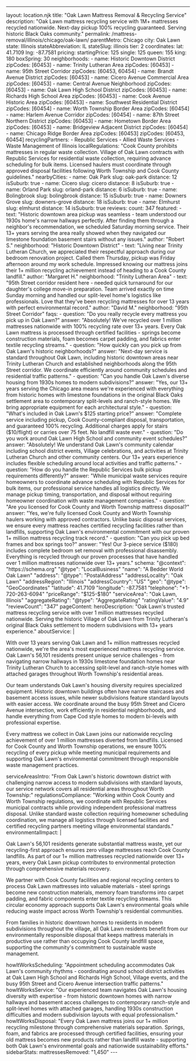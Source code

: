 ---
layout: location.njk
title: "Oak Lawn Mattress Removal & Recycling Service"
description: "Oak Lawn mattress recycling service with 1M+ mattresses recycled nationwide. Next-day pickup 100% recycling guaranteed. Serving historic Black Oaks community."
permalink: /mattress-removal/illinois/chicago/oak-lawn/ parentMetro: Chicago
city: Oak Lawn state: Illinois stateAbbreviation: IL stateSlug: illinois tier: 2 coordinates: lat: 41.7109 lng: -87.7581 pricing: startingPrice: 125 single: 125 queen: 155 king: 180 boxSpring: 30 neighborhoods: - name: Historic Downtown District zipCodes: [60453] - name: Trinity Lutheran Area zipCodes: [60453] - name: 95th Street Corridor zipCodes: [60453, 60454] - name: Brandt Avenue District zipCodes: [60453] - name: Cicero Avenue Commercial Area zipCodes: [60453] - name: Central Avenue Neighborhood zipCodes: [60453] - name: Oak Lawn High School District zipCodes: [60453] - name: Richards High School Area zipCodes: [60453] - name: Cook Avenue Historic Area zipCodes: [60453] - name: Southwest Residential District zipCodes: [60454] - name: Worth Township Border Area zipCodes: [60454] - name: Harlem Avenue Corridor zipCodes: [60454] - name: 87th Street Northern District zipCodes: [60453] - name: Hometown Border Area zipCodes: [60453] - name: Bridgeview Adjacent District zipCodes: [60454] - name: Chicago Ridge Border Area zipCodes: [60453] zipCodes: [60453, 60454] recyclingPartners: - Republic Services - Allied Waste Services - Waste Management of Illinois localRegulations: "Cook County prohibits mattresses in regular waste collection. Village of Oak Lawn contracts with Republic Services for residential waste collection, requiring advance scheduling for bulk items. Licensed haulers must coordinate through approved disposal facilities following Worth Township and Cook County guidelines." nearbyCities: - name: Oak Park slug: oak-park distance: 12 isSuburb: true - name: Cicero slug: cicero distance: 8 isSuburb: true - name: Orland Park slug: orland-park distance: 6 isSuburb: true - name: Bolingbrook slug: bolingbrook distance: 15 isSuburb: true - name: Downers Grove slug: downers-grove distance: 18 isSuburb: true - name: Elmhurst slug: elmhurst distance: 14 isSuburb: true reviews: count: 347 featured: - text: "Historic downtown area pickup was seamless - team understood our 1930s home's narrow hallways perfectly. After finding them through a neighbor's recommendation, we scheduled Saturday morning service. Their 13+ years serving the area really showed when they navigated our limestone foundation basement stairs without any issues." author: "Robert S." neighborhood: "Historic Downtown District" - text: "Living near Trinity Lutheran Church, we appreciated their respectful approach during our bedroom renovation project. Called them Thursday, pickup was Friday afternoon around my work schedule. Impressed knowing our mattress joins their 1+ million recycling achievement instead of heading to a Cook County landfill." author: "Margaret H." neighborhood: "Trinity Lutheran Area" - text: "95th Street corridor resident here - needed quick turnaround for our daughter's college move-in preparation. Team arrived exactly on time Sunday morning and handled our split-level home's logistics like professionals. Love that they've been recycling mattresses for over 13 years with perfect environmental record." author: "David M." neighborhood: "95th Street Corridor" faqs: - question: "Do you really recycle every mattress you pick up in Oak Lawn?" answer: "Absolutely! We've recycled over 1 million mattresses nationwide with 100% recycling rate over 13+ years. Every Oak Lawn mattress is processed through certified facilities - springs become construction materials, foam becomes carpet padding, and fabrics enter textile recycling streams." - question: "How quickly can you pick up from Oak Lawn's historic neighborhoods?" answer: "Next-day service is standard throughout Oak Lawn, including historic downtown areas near Trinity Lutheran Church and established neighborhoods along the 95th Street corridor. We coordinate efficiently around community schedules and residential traffic patterns." - question: "Can you handle Oak Lawn's diverse housing from 1930s homes to modern subdivisions?" answer: "Yes, our 13+ years serving the Chicago area means we're experienced with everything from historic homes with limestone foundations in the original Black Oaks settlement area to contemporary split-levels and ranch-style homes. We bring appropriate equipment for each architectural style." - question: "What's included in Oak Lawn's $125 starting price?" answer: "Complete service including pickup, Cook County-compliant disposal, transportation, and guaranteed 100% recycling. Additional charges apply for stairs ($10/flight) or carries over 75 feet. No landfill waste ever." - question: "Do you work around Oak Lawn High School and community event schedules?" answer: "Absolutely! We understand Oak Lawn's community calendar including school district events, Village celebrations, and activities at Trinity Lutheran Church and other community centers. Our 13+ years experience includes flexible scheduling around local activities and traffic patterns." - question: "How do you handle the Republic Services bulk pickup requirements differently?" answer: "While municipal waste services require homeowners to coordinate advance scheduling with Republic Services for bulk items, our professional service handles all logistics directly. We manage pickup timing, transportation, and disposal without requiring homeowner coordination with waste management companies." - question: "Are you licensed for Cook County and Worth Township mattress disposal?" answer: "Yes, we're fully licensed Cook County and Worth Township haulers working with approved contractors. Unlike basic disposal services, we ensure every mattress reaches certified recycling facilities rather than landfills, supporting Oak Lawn's environmental commitment with our proven 1+ million mattress recycling track record." - question: "Can you pick up bed frames and box springs too?" answer: "Yes! Our 3-piece service ($180) includes complete bedroom set removal with professional disassembly. Everything is recycled through our proven processes that have handled over 1 million mattresses nationwide over 13+ years." schema: "@context": "https://schema.org" "@type": "LocalBusiness" "name": "A Bedder World Oak Lawn" "address": "@type": "PostalAddress" "addressLocality": "Oak Lawn" "addressRegion": "Illinois" "addressCountry": "US" "geo": "@type": "GeoCoordinates" "latitude": 41.7109 "longitude": -87.7581 "telephone": "+1-720-263-6094" "priceRange": "$125-$180" "serviceArea": "Oak Lawn, Illinois" "aggregateRating": "@type": "AggregateRating" "ratingValue": "4.9" "reviewCount": "347" pageContent: heroDescription: "Oak Lawn's trusted mattress recycling service with over 1 million mattresses recycled nationwide. Serving the historic Village of Oak Lawn from Trinity Lutheran's original Black Oaks settlement to modern subdivisions with 13+ years experience." aboutService: | <p>With over 13 years serving Oak Lawn and 1+ million mattresses recycled nationwide, we're the area's most experienced mattress recycling service. Oak Lawn's 56,101 residents present unique service challenges - from navigating narrow hallways in 1930s limestone foundation homes near Trinity Lutheran Church to accessing split-level and ranch-style homes with attached garages throughout Worth Township's residential areas.</p> <p>Our team understands Oak Lawn's housing diversity requires specialized equipment. Historic downtown buildings often have narrow staircases and basement access issues, while newer subdivisions feature standard layouts with easier access. We coordinate around the busy 95th Street and Cicero Avenue intersection, work efficiently in residential neighborhoods, and handle everything from Cape Cod style homes to modern bi-levels with professional expertise.</p> <p>Every mattress we collect in Oak Lawn joins our nationwide recycling achievement of over 1 million mattresses diverted from landfills. Licensed for Cook County and Worth Township operations, we ensure 100% recycling of every pickup while meeting municipal requirements and supporting Oak Lawn's environmental commitment through responsible waste management practices.</p> serviceAreasIntro: "From Oak Lawn's historic downtown district with challenging narrow access to modern subdivisions with standard layouts, our service network covers all residential areas throughout Worth Township:" regulationsCompliance: "Working within Cook County and Worth Township regulations, we coordinate with Republic Services municipal contracts while providing independent professional mattress disposal. Unlike standard waste collection requiring homeowner scheduling coordination, we manage all logistics through licensed facilities and certified recycling partners meeting village environmental standards." environmentalImpact: | <p>Oak Lawn's 56,101 residents generate substantial mattress waste, yet our recycling-first approach ensures zero village mattresses reach Cook County landfills. As part of our 1+ million mattresses recycled nationwide over 13+ years, every Oak Lawn pickup contributes to environmental protection through comprehensive materials recovery.</p> <p>We partner with Cook County facilities and regional recycling centers to process Oak Lawn mattresses into valuable materials - steel springs become new construction materials, memory foam transforms into carpet padding, and fabric components enter textile recycling streams. This circular economy approach supports Oak Lawn's environmental goals while reducing waste impact across Worth Township's residential communities.</p> <p>From families in historic downtown homes to residents in modern subdivisions throughout the village, all Oak Lawn residents benefit from our environmentally responsible disposal that keeps mattress materials in productive use rather than occupying Cook County landfill space, supporting the community's commitment to sustainable waste management.</p> howItWorksScheduling: "Appointment scheduling accommodates Oak Lawn's community rhythms - coordinating around school district activities at Oak Lawn High School and Richards High School, Village events, and the busy 95th Street and Cicero Avenue intersection traffic patterns." howItWorksService: "Our experienced team navigates Oak Lawn's housing diversity with expertise - from historic downtown homes with narrow hallways and basement access challenges to contemporary ranch-style and split-level homes with attached garages, handling 1930s construction difficulties and modern subdivision layouts with equal professionalism." howItWorksDisposal: "Every Oak Lawn mattress joins our 1+ million recycling milestone through comprehensive materials separation. Springs, foam, and fabrics are processed through certified facilities, ensuring your old mattress becomes new products rather than landfill waste - supporting both Oak Lawn's environmental goals and nationwide sustainability efforts." sidebarStats: mattressesRemoved: "1,450" ---
